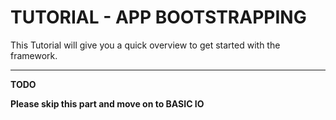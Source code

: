 # TUTORIAL - APP BOOTSTRAPPING #

This Tutorial will give you a quick overview to get started with the framework.

-----------------------

__TODO__

__Please skip this part and move on to BASIC IO__